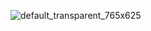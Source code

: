 ![default_transparent_765x625](https://github.com/user-attachments/assets/0e601991-0f95-4d9e-bb44-e0d23b3a4a4c)
